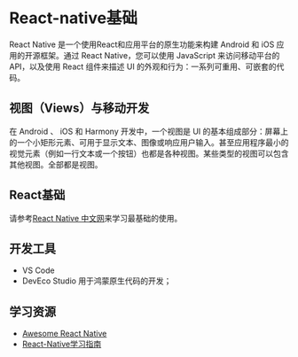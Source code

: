# React-native基础

React Native 是一个使用React和应用平台的原生功能来构建 Android 和 iOS 应用的开源框架。通过 React Native，您可以使用 JavaScript 来访问移动平台的 API，以及使用 React 组件来描述 UI 的外观和行为：一系列可重用、可嵌套的代码。

## 视图（Views）与移动开发

在 Android 、 iOS 和 Harmony 开发中，一个视图是 UI 的基本组成部分：屏幕上的一个小矩形元素、可用于显示文本、图像或响应用户输入。甚至应用程序最小的视觉元素（例如一行文本或一个按钮）也都是各种视图。某些类型的视图可以包含其他视图。全部都是视图。

## React基础

请参考[React Native 中文网](https://www.reactnative.cn/docs/intro-react)来学习最基础的使用。

## 开发工具

- VS Code
- DevEco Studio 用于鸿蒙原生代码的开发；

## 学习资源

- [Awesome React Native](https://github.com/jondot/awesome-react-native)
- [React-Native学习指南](https://github.com/reactnativecn/react-native-guide)
